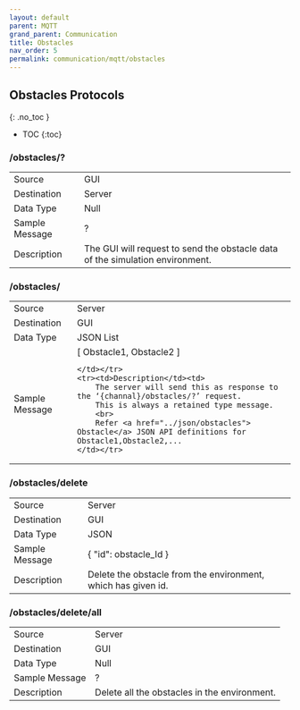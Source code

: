 ```yaml
---
layout: default
parent: MQTT
grand_parent: Communication
title: Obstacles
nav_order: 5
permalink: communication/mqtt/obstacles
---
```


## Obstacles Protocols
{: .no_toc }

- TOC
{:toc}


### /obstacles/?

<table>
    <tr><td>Source</td><td> GUI</td></tr>
    <tr><td>Destination</td><td> Server</td></tr>
    <tr><td>Data Type</td><td> Null</td></tr>
    <tr><td>Sample Message</td><td>
        ?
    </td></tr>
    <tr><td>Description</td><td>
        The GUI will request to send the obstacle data of the simulation environment.
    </td></tr>
</table>

### /obstacles/

<table>
    <tr><td>Source</td><td> Server </td></tr>
    <tr><td>Destination</td><td> GUI</td></tr>
    <tr><td>Data Type</td><td> JSON List</td></tr>
    <tr><td>Sample Message</td><td>
        [
        Obstacle1,
        Obstacle2
        ]

    </td></tr>
    <tr><td>Description</td><td>
        The server will send this as response to the ‘{channal}/obstacles/?’ request.
        This is always a retained type message.
        <br>
        Refer <a href="../json/obstacles"> Obstacle</a> JSON API definitions for Obstacle1,Obstacle2,...
    </td></tr>
</table>

### /obstacles/delete

<table>
    <tr><td>Source</td><td> Server </td></tr>
    <tr><td>Destination</td><td> GUI</td></tr>
    <tr><td>Data Type</td><td> JSON</td></tr>
    <tr><td>Sample Message</td><td>
        { "id": obstacle_Id }
    </td></tr>
    <tr><td>Description</td><td>
        Delete the obstacle from the environment, which has given id.
    </td></tr>
</table>

### /obstacles/delete/all

<table>
    <tr><td>Source</td><td> Server </td></tr>
    <tr><td>Destination</td><td> GUI</td></tr>
    <tr><td>Data Type</td><td> Null</td></tr>
    <tr><td>Sample Message</td><td>
        ?
    </td></tr>
    <tr><td>Description</td><td>
        Delete all the obstacles in the environment.
    </td></tr>
</table>
